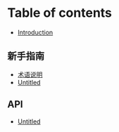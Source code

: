 # Table of contents

* [Introduction](README.md)

## 新手指南

* [术语说明](xin-shou-zhi-nan/shu-yu-shuo-ming.md)
* [Untitled](xin-shou-zhi-nan/untitled.md)

## API

* [Untitled](api/untitled.md)

